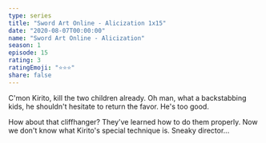 ```yaml
---
type: series
title: "Sword Art Online - Alicization 1x15"
date: "2020-08-07T00:00:00"
name: "Sword Art Online - Alicization"
season: 1
episode: 15
rating: 3
ratingEmoji: "⭐️⭐️⭐️"
share: false
---
```


C'mon Kirito, kill the two children already. Oh man, what a backstabbing kids, he shouldn't hesitate to return the favor. He's too good.

How about that cliffhanger? They've learned how to do them properly. Now we don't know what Kirito's special technique is. Sneaky director...
